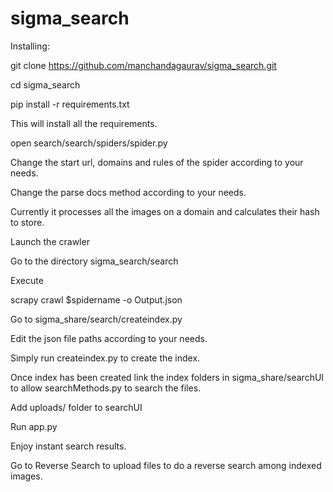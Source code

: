# sigma_search

Installing:

git clone https://github.com/manchandagaurav/sigma_search.git


cd sigma_search


pip install -r requirements.txt

This will install all the requirements.

open search/search/spiders/spider.py

Change the start url, domains and rules of the spider according to your needs.

Change the parse docs method according to your needs.

Currently it processes all the images on a domain and calculates their hash to store.

Launch the crawler

Go to the directory sigma_search/search

Execute

scrapy crawl $spidername -o Output.json

Go to sigma_share/search/createindex.py

Edit the json file paths according to your needs.

Simply run createindex.py to create the index.

Once index has been created link the index folders in sigma_share/searchUI to allow searchMethods.py to search the files.

Add uploads/ folder to searchUI

Run app.py

Enjoy instant search results.


Go to  Reverse Search to upload files to do a reverse search among indexed images.

